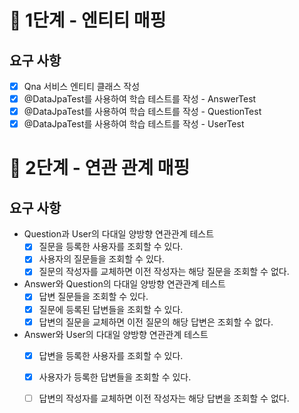 # 🚀 1단계 - 엔티티 매핑

## 요구 사항
- [x] Qna 서비스 엔티티 클래스 작성
- [x] @DataJpaTest를 사용하여 학습 테스트를 작성 - AnswerTest
- [x] @DataJpaTest를 사용하여 학습 테스트를 작성 - QuestionTest
- [x] @DataJpaTest를 사용하여 학습 테스트를 작성 - UserTest

# 🚀 2단계 - 연관 관계 매핑

## 요구 사항
- Question과 User의 다대일 양방향 연관관계 테스트
  - [x] 질문을 등록한 사용자를 조회할 수 있다.
  - [x] 사용자의 질문들을 조회할 수 있다.
  - [x] 질문의 작성자를 교체하면 이전 작성자는 해당 질문을 조회할 수 없다. 
 
- Answer와 Question의 다대일 양방향 연관관계 테스트
  - [x] 답변 질문들을 조회할 수 있다.
  - [x] 질문에 등록된 답변들을 조회할 수 있다.
  - [x] 답변의 질문을 교체하면 이전 질문의 해당 답변은 조회할 수 없다.

- Answer와 User의 다대일 양방향 연관관계 테스트
  - [x] 답변을 등록한 사용자를 조회할 수 있다.
  - [x] 사용자가 등록한 답변들을 조회할 수 있다.
  - [ ] 답변의 작성자를 교체하면 이전 작성자는 해당 답변을 조회할 수 없다. 
   
